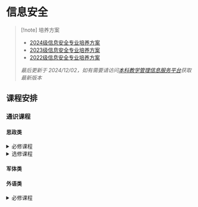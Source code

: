 

# 信息安全

> [!note] 培养方案
> - [2024级信息安全专业培养方案](2024级信息安全专业培养方案.pdf)
> - [2023级信息安全专业培养方案](2023级信息安全专业培养方案.pdf)
> - [2022级信息安全专业培养方案](2022级信息安全专业培养方案.pdf)
> 
> *最后更新于 2024/12/02，如有需要请访问[本科教学管理信息服务平台](http://zdbk.zju.edu.cn)获取最新版本*

## 课程安排

### 通识课程

#### 思政类

<details>
<summary>必修课程</summary>
<a><p style="font-size:16px;color:grey"> 形势与政策I</p></a>
<a><p style="font-size:16px;color:grey"> 中国近代史纲要</p></a>
<a><p style="font-size:16px;color:grey"> 思想道德与法治</p></a>
<a><p style="font-size:16px;color:grey"> 马克思主义基本原理</p></a>
<a><p style="font-size:16px;color:grey"> 习近平新时代特色社会主义思想概论</p></a>
<a><p style="font-size:16px;color:grey"> 毛泽东思想和中国特色社会主义理论体系概论</p></a>
<a><p style="font-size:16px;color:grey"> 形势与政策II</p></a>
</details>

<details>
<summary>选修课程</summary>
<a><p style="font-size:16px;color:grey"> 中国改革开放史</p></a>
<a><p style="font-size:16px;color:grey"> 新中国史</p></a>
<a><p style="font-size:16px;color:grey"> 中国共产党历史</p></a>
<a><p style="font-size:16px;color:grey"> 社会主义发展史</p></a>
</details>



#### 军体类

#### 外语类

<details>
<summary>必修课程</summary>
<a><p style="font-size:16px;color:grey"> 英语水平测试</p></a>
<details>
<summary>选修课程</summary>
<a><p style="font-size:16px;color:grey"> 大学英语III</p></a>
<a><p style="font-size:16px;color:grey"> 大学英语IV</p></a>
</details>



#### 计算机类

<details>
<summary>计算机类</summary>
<a><p style="font-size:16px;color:grey"> C程序设计基础及实验</p></a>
</details>

#### 自然科学通识类

<details>
<summary>自然科学通识类</summary>
<a><p style="font-size:16px;color:grey"> 微积分（甲）I</p></a>
<a><p style="font-size:16px;color:grey"> 线性代数（甲）</p></a>
<a><p style="font-size:16px;color:grey"> 大学物理（乙）I</p></a>
<a><p style="font-size:16px;color:grey"> 微积分（甲）II</p></a>
<a><p style="font-size:16px;color:grey"> 大学物理（乙）II</p></a>
<a><p style="font-size:16px;color:grey"> 大学物理实验</p></a>
</details>

#### 创新创业类

<details>
<summary>创新创业类（24级创新创业、美育劳育并入通识选修课程）</summary>
<a><p style="font-size:16px;color:grey"> 创业基础</p></a>
<a><p style="font-size:16px;color:grey"> 创业启程</p></a>
<a><p style="font-size:16px;color:grey"> 创业实践：从0到1</p></a>
<a><p style="font-size:16px;color:grey"> 大学生KAB创业基础</p></a>
<a><p style="font-size:16px;color:grey"> 职业生涯规划</p></a>
<a><p style="font-size:16px;color:grey"> 创业基础</p></a>
<a><p style="font-size:16px;color:grey"> 创新创业实践启蒙</p></a>
</details>

#### 通识选修课程

<details><summary>通识选修课程</summary>
<a><p style="font-size:16px;color:grey"> 创业基础</p></a>
<a><p style="font-size:16px;color:grey"> 通识核心课程</p></a>
<a><p style="font-size:16px;color:grey"> 博雅技艺</p></a>
<a><p style="font-size:16px;color:grey"> 中华传统</p></a>
<a><p style="font-size:16px;color:grey"> 世界文明</p></a>
<a><p style="font-size:16px;color:grey"> 当代社会</p></a>
<a><p style="font-size:16px;color:grey"> 文艺审美</p></a>
</details>



#### 美育类

#### 劳育类

### 专业基础课程

<details>
<summary>专业基础课程</summary>
<a><p style="font-size:16px;color:grey"> 数据结构基础</p></a>
<a><p style="font-size:16px;color:grey"> 面向对象程序设计</p></a>
<a><p style="font-size:16px;color:grey"> 数据结构基础</p></a>
</details>



### 专业课程

<details>
<summary>专业必修课程</summary>
<a><p style="font-size:16px;color:grey"> 信息安全原理与数学基础</p></a>
<a><p style="font-size:16px;color:grey"> 计算机系统I</p></a>
<a><p style="font-size:16px;color:grey"> 高级数据结构算法与分析</p></a>
<a><p style="font-size:16px;color:grey"> 计算机系统II</p></a>
<a><p style="font-size:16px;color:grey"> 数据安全与密码学基础</p></a>
<a><p style="font-size:16px;color:grey"> 计算机系统III</p></a>
<a><p style="font-size:16px;color:grey"> 隐私计算与数据合规</p></a>
<a><p style="font-size:16px;color:grey"> 计算机网络</p></a>
<a><p style="font-size:16px;color:grey"> 软件安全原理和实践</p></a>
<a><p style="font-size:16px;color:grey"> 网络安全原理与实践</p></a>
<a><p style="font-size:16px;color:grey"> 编译原理</p></a>
<a><p style="font-size:16px;color:grey"> 系统安全原理和实践</p></a>
<a><p style="font-size:16px;color:grey"> 无线与物联网安全基础</p></a>
</details>



<details>
<summary>专业选修课程</summary>
<a><p style="font-size:16px;color:grey"> 汇编语言</p></a>
<a><p style="font-size:16px;color:grey"> 数据库系统</p></a>
<a><p style="font-size:16px;color:grey"> 面向信息安全的信号处理</p></a>
<a><p style="font-size:16px;color:grey"> 密码学进阶</p></a>
<a><p style="font-size:16px;color:grey"> 人工智能伦理与安全</p></a>
<a><p style="font-size:16px;color:grey"> 人工智能安全</p></a>
<a><p style="font-size:16px;color:grey"> 硬件安全基础</p></a>
<a><p style="font-size:16px;color:grey"> 多媒体安全</p></a>
<a><p style="font-size:16px;color:grey"> 软件保护技术</p></a>
<a><p style="font-size:16px;color:grey"> 技术沟通</p></a>
<a><p style="font-size:16px;color:grey"> 计算机动画</p></a>
<a><p style="font-size:16px;color:grey"> 计算理论</p></a>
<a><p style="font-size:16px;color:grey"> 专题研讨</p></a>
<a><p style="font-size:16px;color:grey"> 编程语言原理</p></a>
<a><p style="font-size:16px;color:grey"> 量子计算理论基础与软件系统 </p></a>
<a><p style="font-size:16px;color:grey"> 区块链安全与数字货币原理</p></a>
<a><p style="font-size:16px;color:grey"> 职业发展规划讲座</p></a>
<a><p style="font-size:16px;color:grey"> 计算机科学思想史</p></a>
<a><p style="font-size:16px;color:grey"> 深度合成技术与电子取证</p></a>
<a><p style="font-size:16px;color:grey"> 社交网络安全与隐私</p></a>
<a><p style="font-size:16px;color:grey"> 科研实践I</p></a>
<a><p style="font-size:16px;color:grey"> 科研实践II </p></a>
<a><p style="font-size:16px;color:grey"> 计算机前沿技术讲座</p></a>
</details>




#### 实践教学环节

<details>
<summary>必修课程</summary>
<a><p style="font-size:16px;color:grey"> 课程综合实践II</p></a>
<a><p style="font-size:16px;color:grey"> 工程实践</p></a>



<details>
<summary>选修课程</summary>
<a><p style="font-size:16px;color:grey"> 计算机系统概论</p></a>
<a><p style="font-size:16px;color:grey"> 课程综合实践I</p></a>
</details>



### 个性修读课程



